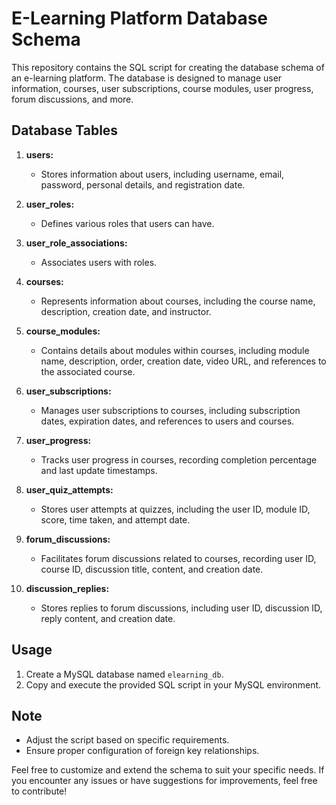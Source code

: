 # E-Learning Platform Database Schema

This repository contains the SQL script for creating the database schema of an e-learning platform. The database is designed to manage user information, courses, user subscriptions, course modules, user progress, forum discussions, and more.

## Database Tables

1. **users:**
   - Stores information about users, including username, email, password, personal details, and registration date.

2. **user_roles:**
   - Defines various roles that users can have.

3. **user_role_associations:**
   - Associates users with roles.

4. **courses:**
   - Represents information about courses, including the course name, description, creation date, and instructor.

5. **course_modules:**
   - Contains details about modules within courses, including module name, description, order, creation date, video URL, and references to the associated course.

6. **user_subscriptions:**
   - Manages user subscriptions to courses, including subscription dates, expiration dates, and references to users and courses.

7. **user_progress:**
   - Tracks user progress in courses, recording completion percentage and last update timestamps.

8. **user_quiz_attempts:**
   - Stores user attempts at quizzes, including the user ID, module ID, score, time taken, and attempt date.

9. **forum_discussions:**
   - Facilitates forum discussions related to courses, recording user ID, course ID, discussion title, content, and creation date.

10. **discussion_replies:**
    - Stores replies to forum discussions, including user ID, discussion ID, reply content, and creation date.

## Usage

1. Create a MySQL database named `elearning_db`.
2. Copy and execute the provided SQL script in your MySQL environment.

## Note

- Adjust the script based on specific requirements.
- Ensure proper configuration of foreign key relationships.

Feel free to customize and extend the schema to suit your specific needs. If you encounter any issues or have suggestions for improvements, feel free to contribute!
